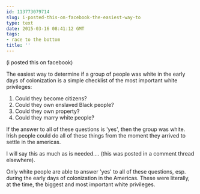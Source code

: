 ```yaml
---
id: 113773079714
slug: i-posted-this-on-facebook-the-easiest-way-to
type: text
date: 2015-03-16 08:41:12 GMT
tags:
- race to the bottom
title: ''
---
```

(i posted this on facebook)

The easiest way to determine if a group of people was white in the early days of colonization is a simple checklist of the most important white privileges:

1. Could they become citizens?
2. Could they own enslaved Black people?
3. Could they own property?
4. Could they marry white people?

If the answer to all of these questions is 'yes', then the group was white. Irish people could do all of these things from the moment they arrived to settle in the americas.

I will say this as much as is needed.... (this was posted in a comment thread elsewhere).

Only white people are able to answer 'yes' to all of these questions, esp. during the early days of colonization in the Americas. These were literally, at the time, the biggest and most important white privileges.